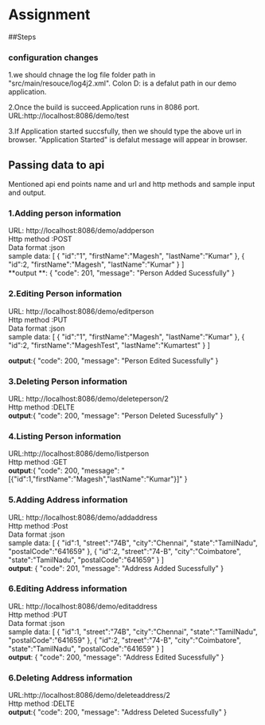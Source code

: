 # Assignment

##Steps

### configuration changes

1.we should chnage the log file folder path in "src/main/resouce/log4j2.xml".
Colon D: is a defalut path in our demo application.

2.Once the build is succeed.Application runs in 8086 port.
URL:http://localhost:8086/demo/test

3.If Application started succsfully, then we should type the above url in browser.
"Application Started" is defalut message will appear in browser.


## Passing data to api

Mentioned api end points name and url and http methods and sample input and  output.

### 1.Adding person information

URL: http://localhost:8086/demo/addperson<br /> 
Http method :POST<br />
Data format :json<br />
sample data: [
    {
        "id":"1",
        "firstName":"Magesh",
        "lastName":"Kumar"
    },
    {
        "id":2,
        "firstName":"Magesh",
        "lastName":"Kumar"
    }
]<br />
**output **: {
    "code": 201,
    "message": "Person Added Sucessfully"
}<br />

### 2.Editing Person information

URL: http://localhost:8086/demo/editperson<br />
Http method :PUT<br />
Data format :json<br />
sample data: [
    {
        "id":"1",
        "firstName":"Magesh",
        "lastName":"Kumar"
    },
    {
        "id":2,
        "firstName":"MageshTest",
        "lastName":"Kumartest"
    }
]<br />

**output**:{
    "code": 200,
    "message": "Person Edited Sucessfully"
}<br />

### 3.Deleting Person information

URL: http://localhost:8086/demo/deleteperson/2<br />
Http method :DELTE<br />
**output**:{
    "code": 200,
    "message": "Person Deleted Sucessfully"
}<br />

### 4.Listing Person information
URL:http://localhost:8086/demo/listperson<br />
Http method :GET<br />
**output**:{
    "code": 200,
    "message": "[{\"id\":1,\"firstName\":\"Magesh\",\"lastName\":\"Kumar\"}]"
}<br />

### 5.Adding Address information
URL: http://localhost:8086/demo/addaddress <br />
Http method :Post<br />
Data format :json<br />
sample data: [
    {
        "id":1,
        "street":"74B",
        "city":"Chennai",
        "state":"TamilNadu",
        "postalCode":"641659"
    },
    {
        "id":2,
        "street":"74-B",
        "city":"Coimbatore",
        "state":"TamilNadu",
        "postalCode":"641659"
    }
]<br />
**output**: {
    "code": 201,
    "message": "Address Added Sucessfully"
}<br />

### 6.Editing Address information

URL: http://localhost:8086/demo/editaddress<br />
Http method :PUT<br />
Data format :json<br />
sample data: [
    {
        "id":1,
        "street":"74B",
        "city":"Chennai",
        "state":"TamilNadu",
        "postalCode":"641659"
    },
    {
        "id":2,
        "street":"74-B",
        "city":"Coimbatore",
        "state":"TamilNadu",
        "postalCode":"641659"
    }
]<br />
**output**: {
    "code": 200,
    "message": "Address Edited Sucessfully"
}<br />

### 6.Deleting Address information

URL:http://localhost:8086/demo/deleteaddress/2<br />
Http method :DELTE<br />
**output**:{
    "code": 200,
    "message": "Address Deleted Sucessfully"
}<br />


